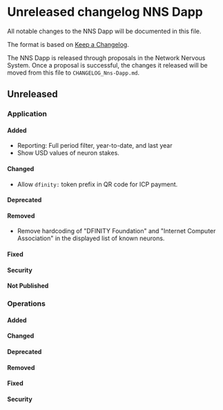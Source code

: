 # Unreleased changelog NNS Dapp

All notable changes to the NNS Dapp will be documented in this file.

The format is based on [Keep a Changelog](https://keepachangelog.com/en/1.0.0/).

The NNS Dapp is released through proposals in the Network Nervous System. Once a
proposal is successful, the changes it released will be moved from this file to
`CHANGELOG_Nns-Dapp.md`.

## Unreleased

### Application

#### Added

- Reporting: Full period filter, year-to-date, and last year
- Show USD values of neuron stakes.

#### Changed

- Allow `dfinity:` token prefix in QR code for ICP payment.

#### Deprecated

#### Removed

- Remove hardcoding of "DFINITY Foundation" and "Internet Computer Association" in the displayed list of known neurons.

#### Fixed

#### Security

#### Not Published

### Operations

#### Added

#### Changed

#### Deprecated

#### Removed

#### Fixed

#### Security

